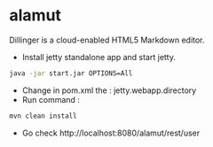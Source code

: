 alamut
=========

Dillinger is a cloud-enabled HTML5 Markdown editor.

  - Install jetty standalone app and start jetty. 
```sh
java -jar start.jar OPTIONS=All
```
  - Change in pom.xml the : jetty.webapp.directory
  - Run command : 
```sh
mvn clean install
```
  - Go check http://localhost:8080/alamut/rest/user
